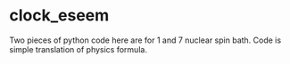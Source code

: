 # clock_eseem
Two pieces of python code here are for 1 and 7 nuclear spin bath. Code is simple translation of physics formula.
